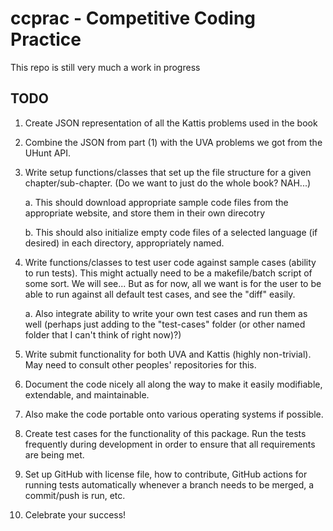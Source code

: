 # ccprac - Competitive Coding Practice 

This repo is still very much a work in progress

## TODO 

1. Create JSON representation of all the Kattis problems used in the book

2. Combine the JSON from part (1) with the UVA problems we got from the UHunt API.

3. Write setup functions/classes that set up the file structure for a given chapter/sub-chapter. (Do we want to just do the whole book? NAH...) 

    a. This should download appropriate sample 
    code files from the appropriate website, and store them in their own direcotry 

    b. This should also initialize empty code files of a selected language (if desired) in each directory, appropriately named.

4. Write functions/classes to test user code against sample cases (ability to run tests). This might actually need to be a makefile/batch script of some sort. We will see... But as for now, all we want is for the user to be able to run against all default test cases, and see the "diff" easily. 

    a. Also integrate ability to write your own test cases and run them as well (perhaps just adding to the "test-cases" folder (or other named folder that I can't think of right now)?)

5. Write submit functionality for both UVA and Kattis (highly non-trivial). May need to consult other peoples' repositories for this. 

6. Document the code nicely all along the way to make it easily modifiable, extendable, and maintainable.

7. Also make the code portable onto various operating systems if possible.

8. Create test cases for the functionality of this package. Run the tests frequently during development in order to ensure that all requirements are being met.

9. Set up GitHub with license file, how to contribute, GitHub actions for running tests automatically whenever a branch needs to be merged, a commit/push is run, etc. 

10. Celebrate your success!